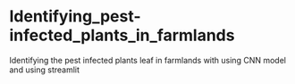 # Identifying_pest-infected_plants_in_farmlands
 Identifying the pest infected plants leaf in farmlands with using CNN model and using streamlit
 
